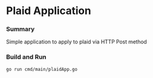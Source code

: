 # Plaid Application

### Summary
Simple application to apply to plaid via HTTP Post method

### Build and Run
`go run cmd/main/plaidApp.go`